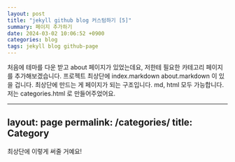 ```yaml
---
layout: post
title: "jekyll github blog 커스텀하기 [5]"
summary: 페이지 추가하기
date: 2024-03-02 10:06:52 +0900
categories: blog
tags: jekyll blog github-page
---
```


처음에 테마를 다운 받고 about 페이지가 있었는데요, 저한테 필요한 카테고리 페이지를 추가해보겠습니다.
프로젝트 최상단에 index.markdown about.markdown 이 있을 겁니다. 최상단에 만드는 게 페이지가 되는 구조입니다.
md, html 모두 가능합니다.
저는 categories.html 로 만들어주었어요.

---
layout: page
permalink: /categories/
title: Category
---

최상단에 이렇게 써줄 거예요!
